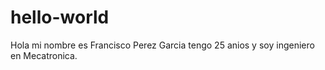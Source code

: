 # hello-world
Hola mi nombre es Francisco Perez Garcia tengo 25 anios y soy ingeniero en Mecatronica.
